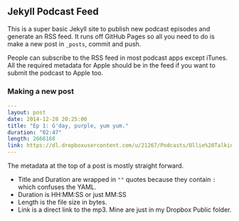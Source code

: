## Jekyll Podcast Feed

This is a super basic Jekyll site to publish new podcast episodes and generate an RSS feed. It runs off GitHub Pages so all you need to do is make a new post in `_posts`, commit and push.

People can subscribe to the RSS feed in most podcast apps except iTunes. All the required metadata for Apple should be in the feed if you want to submit the podcast to Apple too.


### Making a new post

```yaml
---
layout: post
date: 2014-12-28 20:25:00
title: "Ep 1: G'day, purple, yum yum."
duration: "02:47"
length: 2668168
link: https://dl.dropboxusercontent.com/u/21267/Podcasts/Ollie%20Talking%20Shit/Ollie%20Talking%20Shit%20Ep%201.mp3
---
```

The metadata at the top of a post is mostly straight forward.

* Title and Duration are wrapped in `""` quotes because they contain `:` which confuses the YAML.
* Duration is HH:MM:SS or just MM:SS
* Length is the file size in bytes.
* Link is a direct link to the mp3. Mine are just in my Dropbox Public folder.
